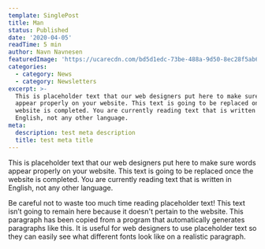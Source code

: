 ```yaml
---
template: SinglePost
title: Man
status: Published
date: '2020-04-05'
readTime: 5 min
author: Navn Navnesen
featuredImage: 'https://ucarecdn.com/bd5d1edc-73be-488a-9d50-8ec28f5ab6a9/'
categories:
  - category: News
  - category: Newsletters
excerpt: >-
  This is placeholder text that our web designers put here to make sure words
  appear properly on your website. This text is going to be replaced once the
  website is completed. You are currently reading text that is written in
  English, not any other language.
meta:
  description: test meta description
  title: test meta title
---
```


This is placeholder text that our web designers put here to make sure words appear properly on your website. This text is going to be replaced once the website is completed. You are currently reading text that is written in English, not any other language.

Be careful not to waste too much time reading placeholder text! This text isn’t going to remain here because it doesn't pertain to the website. This paragraph has been copied from a program that automatically generates paragraphs like this. It is useful for web designers to use placeholder text so they can easily see what different fonts look like on a realistic paragraph.
